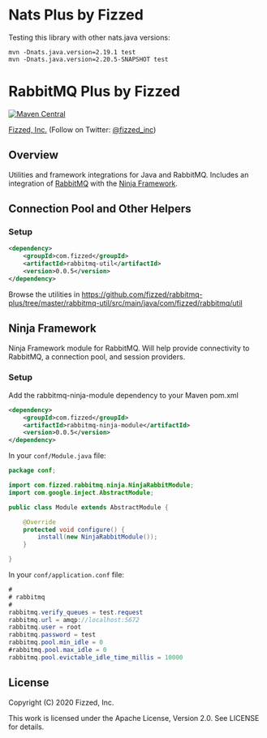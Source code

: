 Nats Plus by Fizzed
===================

Testing this library with other nats.java versions:

    mvn -Dnats.java.version=2.19.1 test
    mvn -Dnats.java.version=2.20.5-SNAPSHOT test












RabbitMQ Plus by Fizzed
============================================

[![Maven Central](https://maven-badges.herokuapp.com/maven-central/com.fizzed/rabbitmq-plus/badge.svg)](https://maven-badges.herokuapp.com/maven-central/com.fizzed/rabbitmq-plus)

[Fizzed, Inc.](http://fizzed.com) (Follow on Twitter: [@fizzed_inc](http://twitter.com/fizzed_inc))

## Overview

Utilities and framework integrations for Java and RabbitMQ. Includes an integration
of [RabbitMQ](https://www.rabbitmq.com/) with the [Ninja Framework](https://github.com/ninjaframework/ninja).

## Connection Pool and Other Helpers

### Setup

```xml
<dependency>
    <groupId>com.fizzed</groupId>
    <artifactId>rabbitmq-util</artifactId>
    <version>0.0.5</version>
</dependency>
```

Browse the utilities in https://github.com/fizzed/rabbitmq-plus/tree/master/rabbitmq-util/src/main/java/com/fizzed/rabbitmq/util


## Ninja Framework

Ninja Framework module for RabbitMQ. Will help provide connectivity to RabbitMQ,
a connection pool, and session providers.

### Setup

Add the rabbitmq-ninja-module dependency to your Maven pom.xml

```xml
<dependency>
    <groupId>com.fizzed</groupId>
    <artifactId>rabbitmq-ninja-module</artifactId>
    <version>0.0.5</version>
</dependency>
```

In your `conf/Module.java` file:

```java
package conf;

import com.fizzed.rabbitmq.ninja.NinjaRabbitModule;
import com.google.inject.AbstractModule;

public class Module extends AbstractModule {

    @Override
    protected void configure() {
        install(new NinjaRabbitModule());
    }

}
```

In your `conf/application.conf` file:

```java
#
# rabbitmq
#
rabbitmq.verify_queues = test.request
rabbitmq.url = amqp://localhost:5672
rabbitmq.user = root
rabbitmq.password = test
rabbitmq.pool.min_idle = 0
#rabbitmq.pool.max_idle = 0
rabbitmq.pool.evictable_idle_time_millis = 10000
```

## License

Copyright (C) 2020 Fizzed, Inc.

This work is licensed under the Apache License, Version 2.0. See LICENSE for details.

